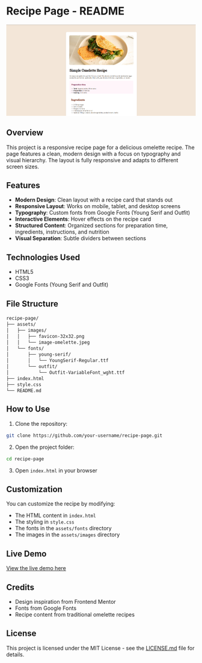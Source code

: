 # Recipe Page - README

![Recipe Page Screenshot](assets/images/screenshot.png)

## Overview

This project is a responsive recipe page for a delicious omelette recipe. The page features a clean, modern design with a focus on typography and visual hierarchy. The layout is fully responsive and adapts to different screen sizes.

## Features

- **Modern Design**: Clean layout with a recipe card that stands out
- **Responsive Layout**: Works on mobile, tablet, and desktop screens
- **Typography**: Custom fonts from Google Fonts (Young Serif and Outfit)
- **Interactive Elements**: Hover effects on the recipe card
- **Structured Content**: Organized sections for preparation time, ingredients, instructions, and nutrition
- **Visual Separation**: Subtle dividers between sections

## Technologies Used

- HTML5
- CSS3
- Google Fonts (Young Serif and Outfit)

## File Structure

```
recipe-page/
├── assets/
│   ├── images/
│   │   ├── favicon-32x32.png
│   │   └── image-omelette.jpeg
│   └── fonts/
│       ├── young-serif/
│       │   └── YoungSerif-Regular.ttf
│       └── outfit/
│           └── Outfit-VariableFont_wght.ttf
├── index.html
├── style.css
└── README.md
```

## How to Use

1. Clone the repository:

```bash
git clone https://github.com/your-username/recipe-page.git
```

2. Open the project folder:

```bash
cd recipe-page
```

3. Open `index.html` in your browser

## Customization

You can customize the recipe by modifying:

- The HTML content in `index.html`
- The styling in `style.css`
- The fonts in the `assets/fonts` directory
- The images in the `assets/images` directory

## Live Demo

[View the live demo here](https://recipe-page-beta-lemon.vercel.app/)

## Credits

- Design inspiration from Frontend Mentor
- Fonts from Google Fonts
- Recipe content from traditional omelette recipes

## License

This project is licensed under the MIT License - see the [LICENSE.md](LICENSE.md) file for details.
